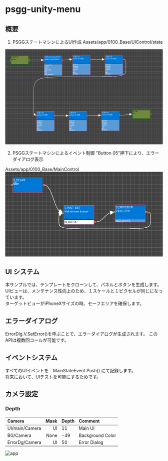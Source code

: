 # psgg-unity-menu

## 概要

1. PSGGステートマシンによるUI作成
Assets/app/0100_Base/UIControl/state  

![UI state machine](https://raw.githubusercontent.com/NNNIC/psgg-unity-menu/master/web/ui.png)

2. PSGGステートマシンによるイベント制御
"Button 05"押下により、エラーダイアログ表示   

Assets/app/0100_Base/MainControl  
![Main state machine](https://raw.githubusercontent.com/NNNIC/psgg-unity-menu/master/web/main.png)

## UI システム

本サンプルでは、テンプレートをクローンして、パネルとボタンを生成します。  
UIビューは、メンテナンス性向上のため、１スケールと１ピクセルが同じになっています。  
ターゲットビューがiPhoneXサイズの時、セーフエリアを確保します。


## エラーダイアログ

ErrorDlg.V.SetError()を呼ぶことで、エラーダイアログが生成されます。
このAPIは複数回コールが可能です。

## イベントシステム

すべてのUIイベントを　MainStateEvent.Push() にて記録します。  
将来において、UIテストを可能にするためです。

## カメラ設定

### Depth

|Camera|Mask|Depth|Comment|
|:--|--:|:--|:--|
|UI/main/Camera|UI|11| Main UI |
|BG/Camera |None|-49|Background Color|
|ErrorDg/Camera|UI|50| Error Dialog|


![app](https://raw.githubusercontent.com/NNNIC/psgg-unity-menu/master/web/app.png)

